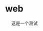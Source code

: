 # web
<html>
    <head>
        <meta  charset="UTF-8">
        <title>baidu</title>
    </head>
   
<body>
      这是一个测试
</body> 

</html> 
